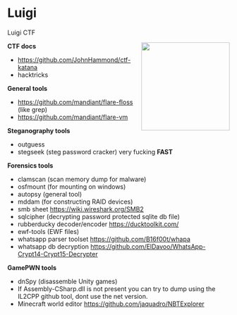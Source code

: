 # Luigi
Luigi CTF

<img align="right" src="https://user-images.githubusercontent.com/35840617/143084494-02a037a4-2d21-4a07-afd1-43b8e9b3cad7.png" width="200">


**CTF docs**
- https://github.com/JohnHammond/ctf-katana
- hacktricks

**General tools**
- https://github.com/mandiant/flare-floss (like grep)
- https://github.com/mandiant/flare-vm

**Steganography tools**
- outguess
- stegseek (steg password cracker) very fucking **FAST**


**Forensics tools**
- clamscan (scan memory dump for malware)
- osfmount (for mounting on windows)
- autopsy  (general tool)
- mddam	(for constructing RAID devices)
- smb sheet https://wiki.wireshark.org/SMB2
- sqlcipher (decrypting password protected sqlite db file)
- rubberducky decoder/encoder https://ducktoolkit.com/
- ewf-tools (EWF files)
- whatsapp parser toolset https://github.com/B16f00t/whapa
- whatsapp db decryption https://github.com/ElDavoo/WhatsApp-Crypt14-Crypt15-Decrypter

**GamePWN tools**
- dnSpy (disassemble Unity games)
- If Assembly-CSharp.dll is not present you can try to dump using the IL2CPP github tool, dont use the net version.
- Minecraft world editor https://github.com/jaquadro/NBTExplorer
